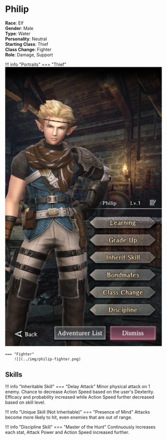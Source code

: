 # Philip

**Race**: Elf  
**Gender**: Male  
**Type**: Water  
**Personality**: Neutral  
**Starting Class**: Thief  
**Class Change**: Fighter  
**Role**: Damage, Support

!!! info "Portraits"
    === "Thief"
        ![](../img/philip-thief.png)

    === "Fighter"
        ![](../img/philip-fighter.png)

## Skills

!!! info "Inheritable Skill"
    === "Delay Attack"
        Minor physical attack on 1 enemy. Chance to decrease Action Speed based on the user's Dexterity. Efficacy and probability increased while Action Speed further decreased based on skill level.

!!! info "Unique Skill (Not Inheritable)"
    === "Presence of Mind"
        Attacks become more likely to hit, even enemies that are out of range.

!!! info "Discipline Skill"
    === "Master of the Hunt"
        Continuously increases each stat, Attack Power and Action Speed increased further.